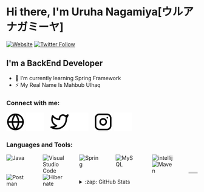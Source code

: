 # Hi there, I'm Uruha Nagamiya[ウルア  ナガミーヤ]

[![Website](https://img.shields.io/website?label=ulhaq.web.id&style=for-the-badge&url=https%3A%2F%2Fulhaq.web.id)](https://ulhaq.web.id)
[![Twitter Follow](https://img.shields.io/twitter/follow/UNagamiya?color=1DA1F2&logo=twitter&style=for-the-badge)](https://twitter.com/UNagamiya)

## I'm a BackEnd Developer

- 🌱 I’m currently learning Spring Framework
- ⚡ My Real Name Is Mahbub Ulhaq

### Connect with me:

[![website](./img/globe-light.svg)](https://ulhaq.web.id#gh-light-mode-only)
[![website](./img/globe-dark.svg)](https://ulhaq.web.id#gh-dark-mode-only)
&nbsp;&nbsp;
[![website](./img/twitter-light.svg)](https://twitter.com/UNagamiya#gh-light-mode-only)
[![website](./img/twitter-dark.svg)](https://twitter.com/UNagamiya#gh-dark-mode-only)
&nbsp;&nbsp;
[![website](./img/instagram-light.svg)](https://instagram.com/uruhanagamiya#gh-light-mode-only)
[![website](./img/instagram-dark.svg)](https://instagram.com/uruhanagamiya#gh-dark-mode-only)

### Languages and Tools:

<img align="left" alt="Java" width="56px" src="https://cdn-icons-png.flaticon.com/512/226/226777.png" style="padding-right:40px;" />

<img align="left" alt="Visual Studio Code" width="56px" src="https://upload.wikimedia.org/wikipedia/commons/thumb/9/9a/Visual_Studio_Code_1.35_icon.svg/2048px-Visual_Studio_Code_1.35_icon.svg.png" style="padding-right:40px;" />

<img align="left" alt="Spring" width="56px" src="https://spring.io/images/projects/spring-edf462fec682b9d48cf628eaf9e19521.svg" style="padding-right:40px;" />

<img align="left" alt="MySQL" width="56px" src="https://www.mysql.com/common/logos/logo-mysql-170x115.png" style="padding-right:40px;" />

<img align="left" alt="intellij" width="56px" src="https://upload.wikimedia.org/wikipedia/commons/thumb/9/9c/IntelliJ_IDEA_Icon.svg/1200px-IntelliJ_IDEA_Icon.svg.png" style="padding-right:40px;" />

<img align="left" alt="Maven" width="56px" src="https://maven.apache.org/images/maven-logo-white-on-black.png" style="padding-right:40px;" />

<img align="left" alt="Postman" width="56px" src="https://iconape.com/wp-content/png_logo_vector/postman.png" style="padding-right:40px;" />

<img align="left" alt="Hibernate" width="56px" src="https://design.jboss.org/hibernate/logo/final/hibernate_logo_darkbkg_stacked_256px.gif" style="padding-right:40px;" />



<br />
<br />

---
<details>
  <summary>:zap: GitHub Stats</summary>

  <img align="left" alt="R34TD's GitHub Stats" src="https://github-readme-stats.vercel.app/api?username=R34TD&show_icons=true&hide_border=false&title_color=6601FE&icon_color=8947ED&bg_color=09131B&text_color=ffffff&border_color=0c1a25" />

  ![Top Langs](https://github-readme-stats.vercel.app/api/top-langs/?username=R34TD&&show_icons=true&hide_border=false&title_color=6601FE&icon_color=8947ED&bg_color=09131B&text_color=ffffff&border_color=0c1a25)
  
  [![Ashutosh's github activity graph](https://activity-graph.herokuapp.com/graph?username=R34TD&bg_color=ffcfe9&color=9e4c98&line=9e4c98&point=403d3d&area=true&hide_border=true)](https://github.com/ashutosh00710/github-readme-activity-graph)

</details>

[website]: https://ulhaq.web.id
[facebook]: https://www.facebook.com/mahbub.ulhaq.1610
[twitter]: https://twitter.com/UNagamiya
[instagram]: https://www.instagram.com/uruhanagamiya
